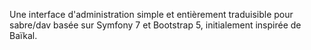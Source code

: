 Une interface d'administration simple et entièrement traduisible pour sabre/dav basée sur Symfony 7 et Bootstrap 5, initialement inspirée de Baïkal.
